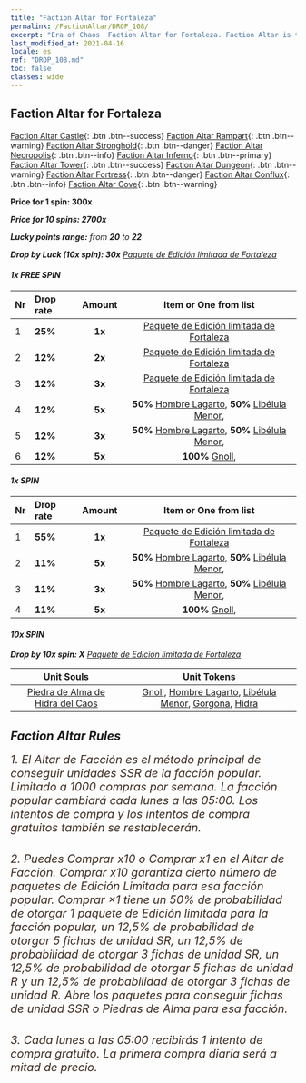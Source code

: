 ```yaml
---
title: "Faction Altar for Fortaleza"
permalink: /FactionAltar/DROP_108/
excerpt: "Era of Chaos  Faction Altar for Fortaleza. Faction Altar is the primary method for obtaining SSR units from the popular faction. Limited to 1,000 purchases each week. The popular faction changes at 05:00 every Monday. Purchase attempts and free purchase attempts will also reset then."
last_modified_at: 2021-04-16
locale: es
ref: "DROP_108.md"
toc: false
classes: wide
---
```


##  Faction Altar for **Fortaleza**

  [Faction Altar Castle](/es/FactionAltar/DROP_101/){: .btn .btn--success} [Faction Altar Rampart](/es/FactionAltar/DROP_102/){: .btn .btn--warning} [Faction Altar Stronghold](/es/FactionAltar/DROP_103/){: .btn .btn--danger} [Faction Altar Necropolis](/es/FactionAltar/DROP_104/){: .btn .btn--info} [Faction Altar Inferno](/es/FactionAltar/DROP_105/){: .btn .btn--primary} [Faction Altar Tower](/es/FactionAltar/DROP_106/){: .btn .btn--success} [Faction Altar Dungeon](/es/FactionAltar/DROP_107/){: .btn .btn--warning} [Faction Altar Fortress](/es/FactionAltar/DROP_108/){: .btn .btn--danger} [Faction Altar Conflux](/es/FactionAltar/DROP_109/){: .btn .btn--info} [Faction Altar Cove](/es/FactionAltar/DROP_112/){: .btn .btn--warning} 

  **Price for 1 spin: 300x** <i class="fas fa-gem"/>

  **Price for 10 spins: 2700x** <i class="fas fa-gem"/>

  **Lucky points range:** from **20** to **22**

  **Drop by Luck (10x spin): 30x** [Paquete de Edición limitada de Fortaleza](/es/Items/con_2111/)

####  1x FREE SPIN 

  |    Nr    |  Drop rate  |  Amount   |   Item or One from list  |
  |:---------|:------------|:---------:|:------------------------:|
  | 1 | **25%** | **1x** | [Paquete de Edición limitada de Fortaleza](/es/Items/con_2111/) |
  | 2 | **12%** | **2x** | [Paquete de Edición limitada de Fortaleza](/es/Items/con_2111/) |
  | 3 | **12%** | **3x** | [Paquete de Edición limitada de Fortaleza](/es/Items/con_2111/) |
  | 4 | **12%** | **5x** |  **50%** [Hombre Lagarto](/es/Items/unt_254/),  **50%** [Libélula Menor](/es/Items/unt_255/),  |
  | 5 | **12%** | **3x** |  **50%** [Hombre Lagarto](/es/Items/unt_254/),  **50%** [Libélula Menor](/es/Items/unt_255/),  |
  | 6 | **12%** | **5x** |  **100%** [Gnoll](/es/Items/unt_253/),  |


####  1x SPIN 

  |    Nr    |  Drop rate  |  Amount   |   Item or One from list  |
  |:---------|:------------|:---------:|:------------------------:|
  | 1 | **55%** | **1x** | [Paquete de Edición limitada de Fortaleza](/es/Items/con_2111/) |
  | 2 | **11%** | **5x** |  **50%** [Hombre Lagarto](/es/Items/unt_254/),  **50%** [Libélula Menor](/es/Items/unt_255/),  |
  | 3 | **11%** | **3x** |  **50%** [Hombre Lagarto](/es/Items/unt_254/),  **50%** [Libélula Menor](/es/Items/unt_255/),  |
  | 4 | **11%** | **5x** |  **100%** [Gnoll](/es/Items/unt_253/),  |


####  10x SPIN 

  **Drop by 10x spin: X** [Paquete de Edición limitada de Fortaleza](/es/Items/con_2111/)

  |    Unit Souls    |  Unit Tokens  |
  |:----------------:|:-------------:|
  | [Piedra de Alma de Hidra del Caos](/es/Items/unt_341/) | [Gnoll](/es/Items/unt_253/), [Hombre Lagarto](/es/Items/unt_254/), [Libélula Menor](/es/Items/unt_255/), [Gorgona](/es/Items/unt_257/), [Hidra](/es/Items/unt_259/) |



## Faction Altar Rules

  <span style="color: #3c2a1e;font-size:20px">1. El Altar de Facción es el método principal de conseguir unidades SSR de la facción popular. Limitado a 1000 compras por semana. La facción popular cambiará cada lunes a las 05:00. Los intentos de compra y los intentos de compra gratuitos también se restablecerán. </span><br/>

<br/>  <span style="color: #3c2a1e;font-size:20px">2. Puedes Comprar x10 o Comprar x1 en el Altar de Facción. Comprar x10 garantiza cierto número de paquetes de Edición Limitada para esa facción popular. Comprar ×1 tiene un 50% de probabilidad de otorgar 1 paquete de Edición limitada para la facción popular, un 12,5% de probabilidad de otorgar 5 fichas de unidad SR, un 12,5% de probabilidad de otorgar 3 fichas de unidad SR, un 12,5% de probabilidad de otorgar 5 fichas de unidad R y un 12,5% de probabilidad de otorgar 3 fichas de unidad R. Abre los paquetes para conseguir fichas de unidad SSR o Piedras de Alma para esa facción.</span>

<br/>  <span style="color: #3c2a1e;font-size:20px">3. Cada lunes a las 05:00 recibirás 1 intento de compra gratuito. La primera compra diaria será a mitad de precio.</span><br/>

<br/>